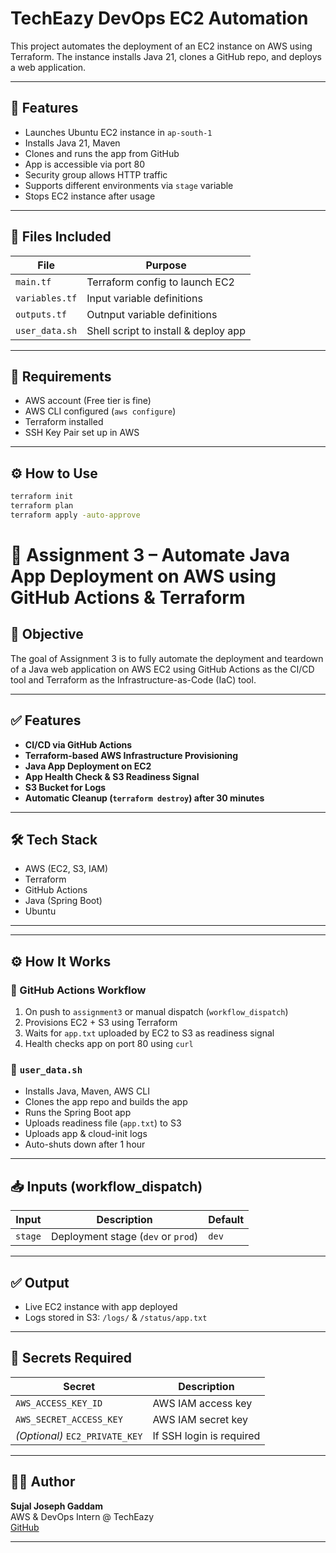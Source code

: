 # TechEazy DevOps EC2 Automation

This project automates the deployment of an EC2 instance on AWS using Terraform. The instance installs Java 21, clones a GitHub repo, and deploys a web application.

---

## 🚀 Features

- Launches Ubuntu EC2 instance in `ap-south-1`
- Installs Java 21, Maven
- Clones and runs the app from GitHub
- App is accessible via port 80
- Security group allows HTTP traffic
- Supports different environments via `stage` variable
- Stops EC2 instance after usage 

------
## 🧾 Files Included

| File                | Purpose                               |
|---------------------|----------------------------------------|
| `main.tf`           | Terraform config to launch EC2         |
| `variables.tf`      | Input variable definitions             |
| `outputs.tf`        | Outnput variable definitions           |
| `user_data.sh`      | Shell script to install & deploy app   |

---

## 🔧 Requirements

- AWS account (Free tier is fine)
- AWS CLI configured (`aws configure`)
- Terraform installed
- SSH Key Pair set up in AWS 

---

## ⚙️ How to Use

```bash
terraform init
terraform plan
terraform apply -auto-approve
```
# 🚀 Assignment 3 – Automate Java App Deployment on AWS using GitHub Actions & Terraform

## 📌 Objective

The goal of Assignment 3 is to fully automate the deployment and teardown of a Java web application on AWS EC2 using GitHub Actions as the CI/CD tool and Terraform as the Infrastructure-as-Code (IaC) tool.

---

## ✅ Features

- **CI/CD via GitHub Actions**
- **Terraform-based AWS Infrastructure Provisioning**
- **Java App Deployment on EC2**
- **App Health Check & S3 Readiness Signal**
- **S3 Bucket for Logs**
- **Automatic Cleanup (`terraform destroy`) after 30 minutes**

---

## 🛠️ Tech Stack

- AWS (EC2, S3, IAM)
- Terraform
- GitHub Actions
- Java (Spring Boot)
- Ubuntu

---


---

## ⚙️ How It Works

### 🔁 GitHub Actions Workflow

1. On push to `assignment3` or manual dispatch (`workflow_dispatch`)
2. Provisions EC2 + S3 using Terraform
3. Waits for `app.txt` uploaded by EC2 to S3 as readiness signal
4. Health checks app on port 80 using `curl`

### 📄 `user_data.sh`

- Installs Java, Maven, AWS CLI
- Clones the app repo and builds the app
- Runs the Spring Boot app
- Uploads readiness file (`app.txt`) to S3
- Uploads app & cloud-init logs
- Auto-shuts down after 1 hour

---

## 📥 Inputs (workflow_dispatch)

| Input | Description | Default |
|-------|-------------|---------|
| `stage` | Deployment stage (`dev` or `prod`) | `dev` |

---

## ✅ Output

- Live EC2 instance with app deployed
- Logs stored in S3: `/logs/` & `/status/app.txt`

---

## 🔐 Secrets Required

| Secret | Description |
|--------|-------------|
| `AWS_ACCESS_KEY_ID` | AWS IAM access key |
| `AWS_SECRET_ACCESS_KEY` | AWS IAM secret key |
| *(Optional)* `EC2_PRIVATE_KEY` | If SSH login is required |

---

## 🙋‍♂️ Author

**Sujal Joseph Gaddam**  
AWS & DevOps Intern @ TechEazy  
[GitHub](https://github.com/sujall18)

---


